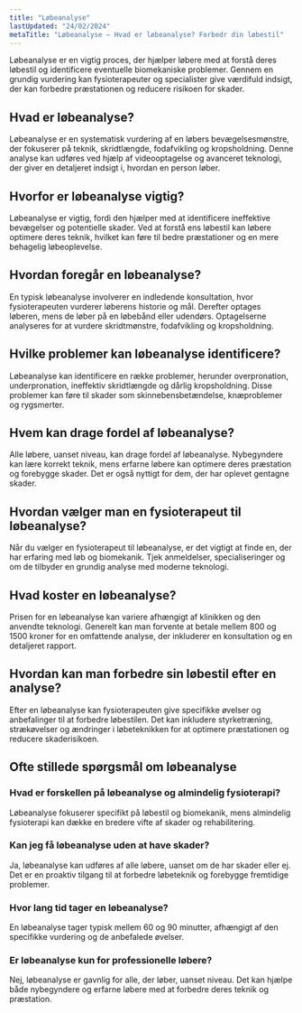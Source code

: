 ```yaml
---
title: "Løbeanalyse"
lastUpdated: "24/02/2024"
metaTitle: "Løbeanalyse – Hvad er løbeanalyse? Forbedr din løbestil"
---
```


Løbeanalyse er en vigtig proces, der hjælper løbere med at forstå deres løbestil og identificere eventuelle biomekaniske problemer. Gennem en grundig vurdering kan fysioterapeuter og specialister give værdifuld indsigt, der kan forbedre præstationen og reducere risikoen for skader.

## Hvad er løbeanalyse?

Løbeanalyse er en systematisk vurdering af en løbers bevægelsesmønstre, der fokuserer på teknik, skridtlængde, fodafvikling og kropsholdning. Denne analyse kan udføres ved hjælp af videooptagelse og avanceret teknologi, der giver en detaljeret indsigt i, hvordan en person løber.

## Hvorfor er løbeanalyse vigtig?

Løbeanalyse er vigtig, fordi den hjælper med at identificere ineffektive bevægelser og potentielle skader. Ved at forstå ens løbestil kan løbere optimere deres teknik, hvilket kan føre til bedre præstationer og en mere behagelig løbeoplevelse.

## Hvordan foregår en løbeanalyse?

En typisk løbeanalyse involverer en indledende konsultation, hvor fysioterapeuten vurderer løberens historie og mål. Derefter optages løberen, mens de løber på en løbebånd eller udendørs. Optagelserne analyseres for at vurdere skridtmønstre, fodafvikling og kropsholdning.

## Hvilke problemer kan løbeanalyse identificere?

Løbeanalyse kan identificere en række problemer, herunder overpronation, underpronation, ineffektiv skridtlængde og dårlig kropsholdning. Disse problemer kan føre til skader som skinnebensbetændelse, knæproblemer og rygsmerter.

## Hvem kan drage fordel af løbeanalyse?

Alle løbere, uanset niveau, kan drage fordel af løbeanalyse. Nybegyndere kan lære korrekt teknik, mens erfarne løbere kan optimere deres præstation og forebygge skader. Det er også nyttigt for dem, der har oplevet gentagne skader.

## Hvordan vælger man en fysioterapeut til løbeanalyse?

Når du vælger en fysioterapeut til løbeanalyse, er det vigtigt at finde en, der har erfaring med løb og biomekanik. Tjek anmeldelser, specialiseringer og om de tilbyder en grundig analyse med moderne teknologi.

## Hvad koster en løbeanalyse?

Prisen for en løbeanalyse kan variere afhængigt af klinikken og den anvendte teknologi. Generelt kan man forvente at betale mellem 800 og 1500 kroner for en omfattende analyse, der inkluderer en konsultation og en detaljeret rapport.

## Hvordan kan man forbedre sin løbestil efter en analyse?

Efter en løbeanalyse kan fysioterapeuten give specifikke øvelser og anbefalinger til at forbedre løbestilen. Det kan inkludere styrketræning, strækøvelser og ændringer i løbeteknikken for at optimere præstationen og reducere skaderisikoen.

## Ofte stillede spørgsmål om løbeanalyse

### Hvad er forskellen på løbeanalyse og almindelig fysioterapi?

Løbeanalyse fokuserer specifikt på løbestil og biomekanik, mens almindelig fysioterapi kan dække en bredere vifte af skader og rehabilitering.

### Kan jeg få løbeanalyse uden at have skader?

Ja, løbeanalyse kan udføres af alle løbere, uanset om de har skader eller ej. Det er en proaktiv tilgang til at forbedre løbeteknik og forebygge fremtidige problemer.

### Hvor lang tid tager en løbeanalyse?

En løbeanalyse tager typisk mellem 60 og 90 minutter, afhængigt af den specifikke vurdering og de anbefalede øvelser.

### Er løbeanalyse kun for professionelle løbere?

Nej, løbeanalyse er gavnlig for alle, der løber, uanset niveau. Det kan hjælpe både nybegyndere og erfarne løbere med at forbedre deres teknik og præstation.
